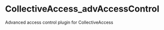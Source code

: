 CollectiveAccess_advAccessControl
=================================

Advanced access control plugin for CollectiveAccess